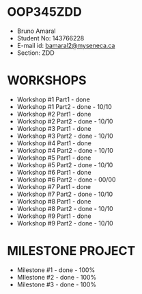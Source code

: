 # OOP345ZDD
- Bruno Amaral
- Student No: 143766228
- E-mail id: bamaral2@myseneca.ca
- Section: ZDD

# WORKSHOPS
- Workshop #1 Part1 - done
- Workshop #1 Part2 - done - 10/10
- Workshop #2 Part1 - done
- Workshop #2 Part2 - done - 10/10
- Workshop #3 Part1 - done
- Workshop #3 Part2 - done - 10/10
- Workshop #4 Part1 - done
- Workshop #4 Part2 - done - 10/10
- Workshop #5 Part1 - done
- Workshop #5 Part2 - done - 10/10
- Workshop #6 Part1 - done
- Workshop #6 Part2 - done - 00/00
- Workshop #7 Part1 - done
- Workshop #7 Part2 - done - 10/10
- Workshop #8 Part1 - done
- Workshop #8 Part2 - done - 10/10
- Workshop #9 Part1 - done
- Workshop #9 Part2 - done - 10/10

# MILESTONE PROJECT
- Milestone #1 - done - 100%
- MIlestone #2 - done - 100%
- Milestone #3 - done - 100%

